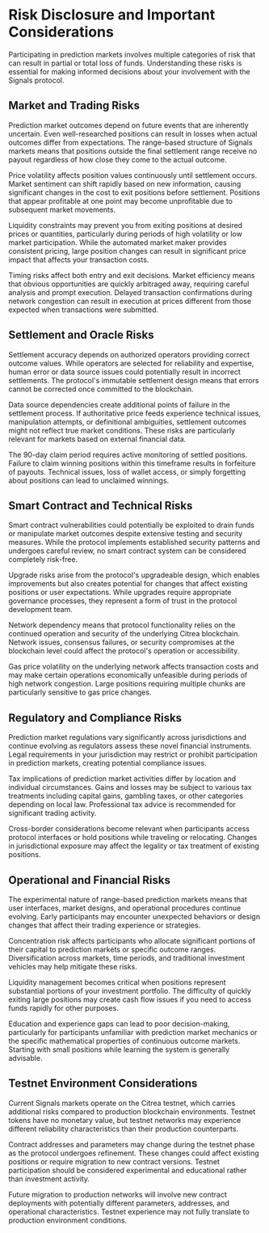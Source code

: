 # Risk Disclosure and Important Considerations

Participating in prediction markets involves multiple categories of risk that can result in partial or total loss of funds. Understanding these risks is essential for making informed decisions about your involvement with the Signals protocol.

## Market and Trading Risks

Prediction market outcomes depend on future events that are inherently uncertain. Even well-researched positions can result in losses when actual outcomes differ from expectations. The range-based structure of Signals markets means that positions outside the final settlement range receive no payout regardless of how close they come to the actual outcome.

Price volatility affects position values continuously until settlement occurs. Market sentiment can shift rapidly based on new information, causing significant changes in the cost to exit positions before settlement. Positions that appear profitable at one point may become unprofitable due to subsequent market movements.

Liquidity constraints may prevent you from exiting positions at desired prices or quantities, particularly during periods of high volatility or low market participation. While the automated market maker provides consistent pricing, large position changes can result in significant price impact that affects your transaction costs.

Timing risks affect both entry and exit decisions. Market efficiency means that obvious opportunities are quickly arbitraged away, requiring careful analysis and prompt execution. Delayed transaction confirmations during network congestion can result in execution at prices different from those expected when transactions were submitted.

## Settlement and Oracle Risks

Settlement accuracy depends on authorized operators providing correct outcome values. While operators are selected for reliability and expertise, human error or data source issues could potentially result in incorrect settlements. The protocol's immutable settlement design means that errors cannot be corrected once committed to the blockchain.

Data source dependencies create additional points of failure in the settlement process. If authoritative price feeds experience technical issues, manipulation attempts, or definitional ambiguities, settlement outcomes might not reflect true market conditions. These risks are particularly relevant for markets based on external financial data.

The 90-day claim period requires active monitoring of settled positions. Failure to claim winning positions within this timeframe results in forfeiture of payouts. Technical issues, loss of wallet access, or simply forgetting about positions can lead to unclaimed winnings.

## Smart Contract and Technical Risks

Smart contract vulnerabilities could potentially be exploited to drain funds or manipulate market outcomes despite extensive testing and security measures. While the protocol implements established security patterns and undergoes careful review, no smart contract system can be considered completely risk-free.

Upgrade risks arise from the protocol's upgradeable design, which enables improvements but also creates potential for changes that affect existing positions or user expectations. While upgrades require appropriate governance processes, they represent a form of trust in the protocol development team.

Network dependency means that protocol functionality relies on the continued operation and security of the underlying Citrea blockchain. Network issues, consensus failures, or security compromises at the blockchain level could affect the protocol's operation or accessibility.

Gas price volatility on the underlying network affects transaction costs and may make certain operations economically unfeasible during periods of high network congestion. Large positions requiring multiple chunks are particularly sensitive to gas price changes.

## Regulatory and Compliance Risks

Prediction market regulations vary significantly across jurisdictions and continue evolving as regulators assess these novel financial instruments. Legal requirements in your jurisdiction may restrict or prohibit participation in prediction markets, creating potential compliance issues.

Tax implications of prediction market activities differ by location and individual circumstances. Gains and losses may be subject to various tax treatments including capital gains, gambling taxes, or other categories depending on local law. Professional tax advice is recommended for significant trading activity.

Cross-border considerations become relevant when participants access protocol interfaces or hold positions while traveling or relocating. Changes in jurisdictional exposure may affect the legality or tax treatment of existing positions.

## Operational and Financial Risks

The experimental nature of range-based prediction markets means that user interfaces, market designs, and operational procedures continue evolving. Early participants may encounter unexpected behaviors or design changes that affect their trading experience or strategies.

Concentration risk affects participants who allocate significant portions of their capital to prediction markets or specific outcome ranges. Diversification across markets, time periods, and traditional investment vehicles may help mitigate these risks.

Liquidity management becomes critical when positions represent substantial portions of your investment portfolio. The difficulty of quickly exiting large positions may create cash flow issues if you need to access funds rapidly for other purposes.

Education and experience gaps can lead to poor decision-making, particularly for participants unfamiliar with prediction market mechanics or the specific mathematical properties of continuous outcome markets. Starting with small positions while learning the system is generally advisable.

## Testnet Environment Considerations

Current Signals markets operate on the Citrea testnet, which carries additional risks compared to production blockchain environments. Testnet tokens have no monetary value, but testnet networks may experience different reliability characteristics than their production counterparts.

Contract addresses and parameters may change during the testnet phase as the protocol undergoes refinement. These changes could affect existing positions or require migration to new contract versions. Testnet participation should be considered experimental and educational rather than investment activity.

Future migration to production networks will involve new contract deployments with potentially different parameters, addresses, and operational characteristics. Testnet experience may not fully translate to production environment conditions.
